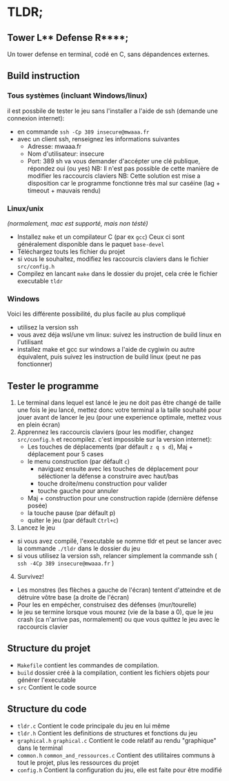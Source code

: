 # TLDR;
## Tower L** Defense R****;

Un tower defense en terminal, codé en C, sans dépandences externes.

## Build instruction
### Tous systèmes (incluant Windows/linux)
il est possbile de tester le jeu sans l'installer a l'aide de ssh (demande une connexion internet):
 - en commande `ssh -Cp 389 insecure@mwaaa.fr`
 - avec un client ssh, renseignez les informations suivantes
   - Adresse: mwaaa.fr
   - Nom d'utilisateur: insecure
   - Port: 389
sh va vous demander d'accépter une clé publique, répondez oui (ou yes)
NB: Il n'est pas possible de cette manière de modifier les raccourcis claviers
NB: Cette solution est mise a disposition car le programme fonctionne très mal sur caséine (lag + timeout + mauvais rendu)
### Linux/unix
 _(normalement, mac est supporté, mais non tésté)_
 - Installez `make` et un compilateur C (par ex `gcc`)
    Ceux ci sont généralement disponible dans le paquet `base-devel`
 - Téléchargez touts les fichier du projet
 - si vous le souhaitez, modifiez les raccourcis claviers dans le fichier `src/config.h`
 - Compilez en lancant `make` dans le dossier du projet, cela crée le fichier executable `tldr`
### Windows
 Voici les différente possibilité, du plus facile au plus compliqué
 - utilisez la version ssh
 - vous avez déja wsl/une vm linux: suivez les instruction de build linux en l'utilisant
 - installez make et gcc sur windows a l'aide de cygiwin ou autre équivalent, puis suivez les instruction de build linux (peut ne pas fonctionner)

## Tester le programme

1) Le terminal dans lequel est lancé le jeu ne doit pas être changé de taille une fois le jeu lancé, mettez donc votre terminal
    a la taille souhaité pour jouer avant de lancer le jeu (pour une experience optimale, mettez vous en plein écran)
2) Apprennez les raccourcis claviers (pour les modifier, changez `src/config.h` et recompilez. c'est impossible sur la version internet):
    - Les touches de déplacements (par défault `z q s d`), Maj + déplacement pour 5 cases
    - le menu construction (par défault `c`)
      - naviguez ensuite avec les touches de déplacement pour séléctioner la défense a construire avec haut/bas
      - touche droite/menu construction pour valider
      - touche gauche pour annuler
    - Maj + construction pour une construction rapide (dernière défense posée)
    - la touche pause (par défault p)
    - quiter le jeu (par défault `Ctrl+c`)
3) Lancez le jeu
 - si vous avez compilé, l'executable se nomme tldr et peut se lancer avec la commande `./tldr` dans le dossier du jeu
 - si vous utilisez la version ssh, relancer simplement la commande ssh ( ` ssh -4Cp 389 insecure@mwaaa.fr ` )
4) Survivez!
 - Les monstres (les flèches a gauche de l'écran) tentent d'atteindre et de détruire vôtre base (a droite de l'écran)
 - Pour les en empécher, construisez des défenses (mur/tourelle)
 - le jeu se termine lorsque vous mourez (vie de la base a 0),
 que le jeu crash (ca n'arrive pas, normalement) ou que vous quittez le jeu avec le raccourcis clavier

## Structure du projet

* `Makefile` contient les commandes de compilation.
* `build` dossier créé à la compilation, contient les fichiers objets pour générer l'executable
* `src` Contient le code source

## Structure du code

* `tldr.c` Contient le code principale du jeu en lui même
* `tldr.h` Contient les definitions de structures et fonctions du jeu
* `graphical.h` `graphical.c` Contient le code relatif au rendu "graphique" dans le terminal
* `common.h` `common_and_ressources.c` Contient des utilitaires communs à tout le projet, plus les ressources du projet
* `config.h` Contient la configuration du jeu, elle est faite pour être modifié
